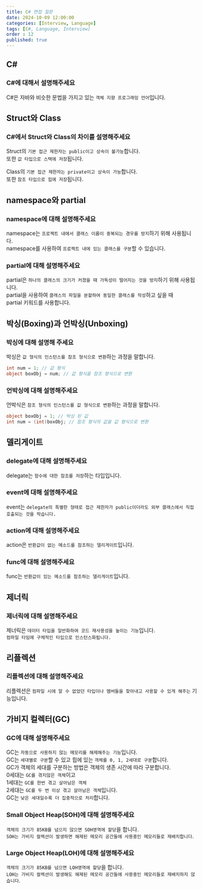 ```yaml
---
title: C# 면접 질문
date: 2024-10-09 12:00:00
categories: [Interview, Language]
tags: [C#, Language, Interview]
order : 12
published: true
---
```


## C#

### C#에 대해서 설명해주세요

C#은 자바와 비슷한 문법을 가지고 있는 `객체 지향 프로그래밍 언어`입니다.

## Struct와 Class

### C#에서 Struct와 Class의 차이를 설명해주세요

Struct의 `기본 접근 제한자는 public이고 상속이 불가능`합니다.   
또한 `값 타입으로 스택에 저장`됩니다.

Class의 `기본 접근 제한자는 private이고 상속이 가능`합니다.   
또한 `참조 타입으로 힙에 저장`됩니다.

## namespace와 partial 

### namespace에 대해 설명해주세요

namespace는 `프로젝트 내에서 클래스 이름이 중복되는 경우를 방지`하기 위해 사용됩니다.  
namespace를 사용하여 `프로젝트 내에 있는 클래스를 구분`할 수 있습니다.

### partial에 대해 설명해주세요

partial은 `하나의 클래스의 크기가 커졌을 때 가독성이 떨어지는 것을 방지`하기 위해 사용됩니다.  
partial을 사용하여 `클래스의 파일을 분할하여 동일한 클래스를 작성`하고 싶을 때   
partial 키워드를 사용합니다.

## 박싱(Boxing)과 언박싱(Unboxing)

### 박싱에 대해 설명해 주세요

박싱은 `값 형식의 인스턴스를 참조 형식으로 변환`하는 과정을 말합니다.  

```cs
int num = 1; // 값 형식
object boxObj = num; // 값 형식을 참조 형식으로 변환
```

### 언박싱에 대해 설명해주세요

언박식은 `참조 형식의 인스턴스를 값 형식으로 변환`하는 과정을 말합니다.

```cs
object boxObj = 1; // 박싱 된 값
int num = (int)boxObj; // 참조 형식의 값을 값 형식으로 변환
```

## 델리게이트

### delegate에 대해 설명해주세요

delegate는 `함수에 대한 참조를 저장`하는 타입입니다.  

### event에 대해 설명해주세요

event는 `delegate의 특별한 형태로 접근 제한자가 public이더라도 외부 클래스에서 직접 호출되는 것을 막습니다.`

### action에 대해 설명해주세요

action은 `반환값이 없는 메소드를 참조하는 델리게이트`입니다.

### func에 대해 설명해주세요

func는 `반환값이 있는 메소드를 참조하는 델리게이트`입니다.

## 제너릭

### 제너릭에 대해 설명해주세요

제너릭은 `데이터 타입을 일반화하여 코드 재사용성을 높이는 기능`입니다.  
`컴파일 타임에 구체적인 타입으로 인스턴스화됩니다.`

## 리플렉션

### 리플렉션에 대해 설명해주세요

리플렉션은 `컴파일 시에 알 수 없었던 타입이나 멤버들을 찾아내고 사용할 수 있게 해주는` 기능입니다.

## 가비지 컬렉터(GC)

### GC에 대해 설명해주세요

GC는 `자동으로 사용하지 않는 메모리를 해제해주는 기능`입니다.  
GC는 `세대별로 구분`할 수 있고 힙에 있는 `객체를 0, 1, 2세대로 구분`합니다.  
GC가 객체의 세대를 구분하는 방법은 객체의 생존 시간에 따라 구분합니다.  
0세대는 `GC를 겪지않은 객체`이고  
1세대는 `GC를 한번 겪고 살아남은 객체`   
2세대는 `GC를 두 번 이상 겪고 살아남은 객체`입니다.   
GC는 `낮은 세대일수록 더 집중적으로 처리`합니다.

### Small Object Heap(SOH)에 대해 설명해주세요

`객체의 크기가 85KB를 넘으지 않으면 SOH영역에 할당`을 합니다.  
`SOH는 가비지 컬렉션이 발생하면 해제된 메모리 공간들에 사용중인 메모리들로 재배치합니다`.

### Large Object Heap(LOH)에 대해 설명해주세요

`객체의 크기가 85KB를 넘으면 LOH영역에 할당`을 합니다.  
`LOH는 가비지 컬렉션이 발생해도 해제된 메모리 공간들에 사용중인 메모리들로 재배치하지 않습니다`.
